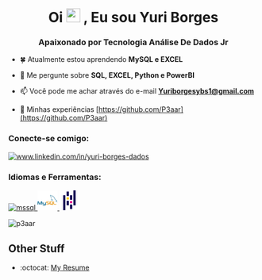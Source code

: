 <h1 align="center">Oi <img src="https://media.giphy.com/media/hvRJCLFzcasrR4ia7z/giphy.gif" width="28px" height="28px">  , Eu sou Yuri Borges</h1>
<h3 align="center">Apaixonado por Tecnologia Análise De Dados Jr </h3>

- 🍀 Atualmente estou aprendendo **MySQL e EXCEL**

- 💬 Me pergunte sobre **SQL, EXCEL, Python e PowerBI**

- 📫 Você pode me achar através do e-mail **Yuriborgesybs1@gmail.com**

- 📄 Minhas experiências [https://github.com/P3aar](https://github.com/P3aar)

<h3 align="left">Conecte-se comigo:</h3>
<a href="https://linkedin.com/in/www.linkedin.com/in/yuri-borges-dados" target="blank"><img align="center" src="https://raw.githubusercontent.com/rahuldkjain/github-profile-readme-generator/master/src/images/icons/Social/linked-in-alt.svg" alt="www.linkedin.com/in/yuri-borges-dados" height="30" width="40" /></a>
</p>

<h3 align="left">Idiomas e Ferramentas:</h3>
<a href="https://www.microsoft.com/en-us/sql-server" target="_blank" rel="noreferrer"> <img src="https://www.svgrepo.com/show/303229/microsoft-sql-server-logo.svg" alt="mssql" width="40" height="40"/> </a> <a href="https://www.mysql.com/" target="_blank" rel="noreferrer"> <img src="https://raw.githubusercontent.com/devicons/devicon/master/icons/mysql/mysql-original-wordmark.svg" alt="mysql" width="40" height="40"/> </a> <a href="https://pandas.pydata.org/" target="_blank" rel="noreferrer"> <img src="https://raw.githubusercontent.com/devicons/devicon/2ae2a900d2f041da66e950e4d48052658d850630/icons/pandas/pandas-original.svg" alt="pandas" width="40" height="40"/> </a> </p>

<p><img align="center" src="https://github-readme-stats.vercel.app/api/top-langs?username=p3aar&show_icons=true&title_color=000000&bg_color=000000&locale=en&layout=compact" alt="p3aar" /></p>


## Other Stuff
  - :octocat: [My Resume](https://drive.google.com/file/d/101CvToF7Ps5MUdR_Q2-fu99wQSDTDfgI/view?usp=sharing)
